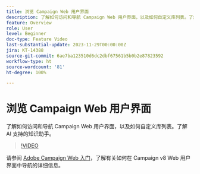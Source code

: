 ```yaml
---
title: 浏览 Campaign Web 用户界面
description: 了解如何访问和导航 Campaign Web 用户界面，以及如何自定义库列表。了解 AI 支持的知识助手。
feature: Overview
role: User
level: Beginner
doc-type: Feature Video
last-substantial-update: 2023-11-29T00:00:00Z
jira: KT-14388
source-git-commit: 6ae7ba123510d6dc2dbf67561b5b0b2e87823592
workflow-type: ht
source-wordcount: '81'
ht-degree: 100%

---
```



# 浏览 Campaign Web 用户界面

了解如何访问和导航 Campaign Web 用户界面，以及如何自定义库列表。了解 AI 支持的知识助手。

>[!VIDEO](https://video.tv.adobe.com/v/3427278/?learn=on)

请参阅 [Adobe Campaign Web 入门](https://experienceleague.adobe.com/docs/campaign-web/v8/start/get-started.html?lang=zh-Hans)，了解有关如何在 Campaign v8 Web 用户界面中导航的详细信息。
